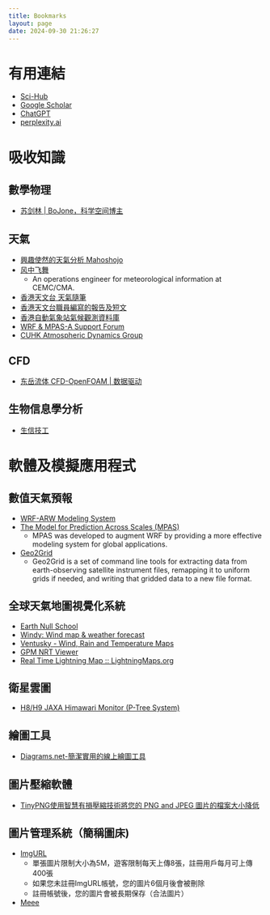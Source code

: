 ```yaml
---
title: Bookmarks
layout: page
date: 2024-09-30 21:26:27
---
```


<div class="markdown-body">

# 有用連結

- [Sci-Hub](https://sci-hub.se/)
- [Google Scholar](https://scholar.google.com/)
- [ChatGPT](https://chatgpt.com/)
- [perplexity.ai](https://www.perplexity.ai/?login-source=oneTapHome)

# 吸收知識

## 數學物理

- [苏剑林 | BoJone，科学空间博主](https://spaces.ac.cn/)

## 天氣

- [興趣使然的天氣分析 Mahoshojo](https://www.pixnet.net/pcard/Mahoshojo?utm_source=PIXNET&utm_medium=post_card&utm_term&utm_content=359914739)
- [风中飞舞](https://blog.perillaroc.wang/)
  - An operations engineer for meteorological information at CEMC/CMA.
- [香港天文台 天氣隨筆](https://www.hko.gov.hk/tc/forecaster_blog/index.htm)
- [香港天文台職員編寫的報告及短文](https://www.hko.gov.hk/tc/publica/pubpaper.htm)
- [香港自動氣象站氣候觀測資料庫](https://i-lens.hk/hkweather/)
- [WRF & MPAS-A Support Forum](https://forum.mmm.ucar.edu/)
- [CUHK Atmospheric Dynamics Group](https://atmosphericdynamicsgroup.github.io/)

## CFD

- [东岳流体 CFD-OpenFOAM | 数据驱动](http://www.dyfluid.com/)

## 生物信息學分析

- [生信技工](https://yanzhongsino.github.io/about/)

# 軟體及模擬應用程式

## 數值天氣預報

- [WRF-ARW Modeling System](https://github.com/wrf-model/WRF)
- [The Model for Prediction Across Scales (MPAS)](https://mpas-dev.github.io/)
  - MPAS was developed to augment WRF by providing a more effective modeling system for global applications. 
- [Geo2Grid](https://www.ssec.wisc.edu/software/geo2grid/)
  - Geo2Grid is a set of command line tools for extracting data from earth-observing satellite instrument files, remapping it to uniform grids if needed, and writing that gridded data to a new file format.

## 全球天氣地圖視覺化系統

- [Earth Null School](https://earth.nullschool.net/)
- [Windy: Wind map & weather forecast](https://www.windy.com/?21.997,79.001,5)
- [Ventusky - Wind, Rain and Temperature Maps](https://www.ventusky.com/?p=48;-107;2&l=temperature-2m&t=20240813/1800&m=gfs)
- [GPM NRT Viewer](https://storm.pps.eosdis.nasa.gov/storm/cesium/GPMNRTView.html)
- [Real Time Lightning Map :: LightningMaps.org](https://www.lightningmaps.org/#m=oss;t=3;s=0;o=0;b=;ts=0;y=22.6165;x=114.2315;z=9;d=2;dl=2;dc=0;)

## 衛星雲圖

- [H8/H9 JAXA Himawari Monitor (P-Tree System)](https://www.eorc.jaxa.jp/ptree/index.html)

## 繪圖工具

- [Diagrams.net-簡潔實用的線上繪圖工具](https://app.diagrams.net/)

## 圖片壓縮軟體

- [TinyPNG使用智慧有損壓縮技術將您的 PNG and JPEG 圖片的檔案大小降低](https://tinypng.com/cn/)

## 圖片管理系統（簡稱圖床)

- [ImgURL](https://www.imgurl.org/)
  - 單張圖片限制大小為5M，遊客限制每天上傳8張，註冊用戶每月可上傳400張
  - 如果您未註冊ImgURL帳號，您的圖片6個月後會被刪除
  - 註冊帳號後，您的圖片會被長期保存（合法圖片）
- [Meee](https://meee.com.tw/)

</div>